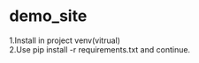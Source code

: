 # demo_site

1.Install in project venv(vitrual)\
2.Use  pip install -r requirements.txt and continue. 
